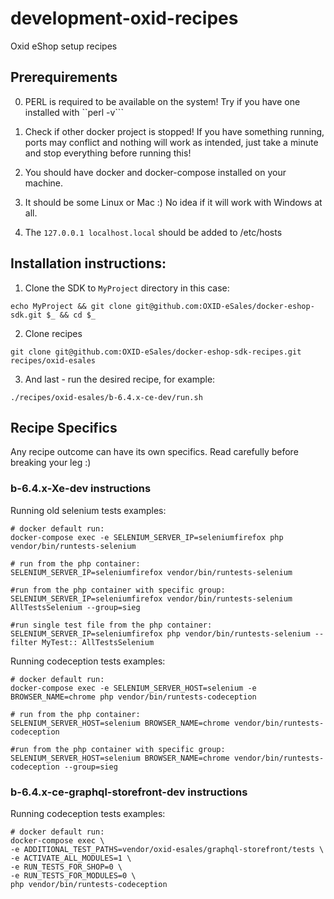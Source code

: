 # development-oxid-recipes
Oxid eShop setup recipes

## Prerequirements

0. PERL is required to be available on the system! Try if you have one installed with ``perl -v```

1. Check if other docker project is stopped! If you have something running, ports may conflict and nothing will work as intended, just take a minute and stop everything before running this!

2. You should have docker and docker-compose installed on your machine.

3. It should be some Linux or Mac :) No idea if it will work with Windows at all.

4. The ``127.0.0.1 localhost.local`` should be added to /etc/hosts

## Installation instructions:

1. Clone the SDK to ``MyProject`` directory in this case:
```
echo MyProject && git clone git@github.com:OXID-eSales/docker-eshop-sdk.git $_ && cd $_
```

2. Clone recipes
```
git clone git@github.com:OXID-eSales/docker-eshop-sdk-recipes.git recipes/oxid-esales
```

3. And last - run the desired recipe, for example:
```
./recipes/oxid-esales/b-6.4.x-ce-dev/run.sh
```

## Recipe Specifics

Any recipe outcome can have its own specifics. Read carefully before breaking your leg :)

### b-6.4.x-Xe-dev instructions

Running old selenium tests examples:

```
# docker default run:
docker-compose exec -e SELENIUM_SERVER_IP=seleniumfirefox php vendor/bin/runtests-selenium

# run from the php container:
SELENIUM_SERVER_IP=seleniumfirefox vendor/bin/runtests-selenium

#run from the php container with specific group:
SELENIUM_SERVER_IP=seleniumfirefox vendor/bin/runtests-selenium AllTestsSelenium --group=sieg

#run single test file from the php container:
SELENIUM_SERVER_IP=seleniumfirefox php vendor/bin/runtests-selenium --filter MyTest:: AllTestsSelenium
```

Running codeception tests examples:

```
# docker default run:
docker-compose exec -e SELENIUM_SERVER_HOST=selenium -e BROWSER_NAME=chrome php vendor/bin/runtests-codeception

# run from the php container:
SELENIUM_SERVER_HOST=selenium BROWSER_NAME=chrome vendor/bin/runtests-codeception

#run from the php container with specific group:
SELENIUM_SERVER_HOST=selenium BROWSER_NAME=chrome vendor/bin/runtests-codeception --group=sieg
```

### b-6.4.x-ce-graphql-storefront-dev instructions

Running codeception tests examples:

```
# docker default run:
docker-compose exec \
-e ADDITIONAL_TEST_PATHS=vendor/oxid-esales/graphql-storefront/tests \
-e ACTIVATE_ALL_MODULES=1 \
-e RUN_TESTS_FOR_SHOP=0 \
-e RUN_TESTS_FOR_MODULES=0 \
php vendor/bin/runtests-codeception
```

